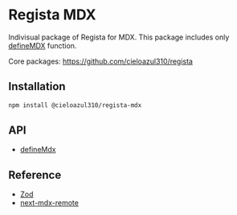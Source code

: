 # Regista MDX

Indivisual package of Regista for MDX. This package includes only [defineMDX](../../docs/api/defineMdx.md) function.

Core packages: <https://github.com/cieloazul310/regista>

## Installation

```sh
npm install @cieloazul310/regista-mdx
```

## API

- [defineMdx](../../docs/api/defineMdx.md)

## Reference

- [Zod]
- [next-mdx-remote]

[Zod]: https://zod.dev/ "Zod"
[next-mdx-remote]: https://github.com/hashicorp/next-mdx-remote "next-mdx-remote"
